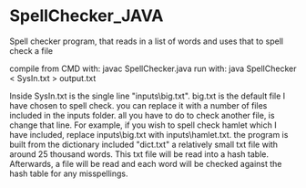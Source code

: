 # SpellChecker_JAVA
Spell checker program, that reads in a list of words and uses that to spell check a file

compile from CMD with:
  javac SpellChecker.java
run with:
  java SpellChecker < SysIn.txt > output.txt
  
Inside SysIn.txt is the single line "inputs\big.txt". big.txt is the default file I have chosen to spell check. you can replace it with a number of files included in the inputs folder. all you have to do to check another file, is change that line. For example, if you wish to spell check hamlet which I have included, replace inputs\big.txt with inputs\hamlet.txt.
the program is built from the dictionary included "dict.txt" a relatively small txt file with around 25 thousand words. This txt file will be read into a hash table. Afterwards, a file will be read and each word will be checked against the hash table for any misspellings.
